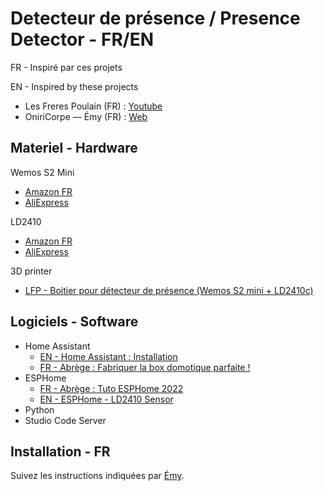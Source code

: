# Detecteur de présence / Presence Detector - FR/EN

FR - Inspiré par ces projets

EN - Inspired by these projects

- Les Freres Poulain (FR) : [Youtube](https://www.youtube.com/watch?v=DjN9L8Cagnw&t=465s)
- OniriCorpe — Émy (FR) : [Web](https://oniricorpe.eu/log/tech/2023-11-15_capteurs-millimetriques-esphome/)


## Materiel - Hardware
Wemos S2 Mini
- [Amazon FR](https://www.amazon.fr/DollaTek-ESP32-S2FN4R2-MicroPython-Arduino-compatible/dp/B0BGPD6CV5)
- [AliExpress](https://fr.aliexpress.com/w/wholesale-Wemos-S2-Mini.html)

LD2410
- [Amazon FR](https://www.amazon.fr/s?k=LD2410&__mk_fr_FR=%C3%85M%C3%85%C5%BD%C3%95%C3%91&crid=1T0R34VLZHXQG&sprefix=ld2410%2Caps%2C87&ref=nb_sb_noss_1)
- [AliExpress](https://fr.aliexpress.com/item/1005005087204432.html)

3D printer
- [LFP - Boitier pour détecteur de présence (Wemos S2 mini + LD2410c)](https://www.thingiverse.com/thing:6314326)

## Logiciels - Software
- Home Assistant
  - [EN - Home Assistant : Installation](https://www.home-assistant.io/installation/)
  - [FR - Abrège : Fabriquer la box domotique parfaite !](https://www.youtube.com/watch?v=XyooZe_9hc0)
- ESPHome
  - [FR - Abrège : Tuto ESPHome 2022](https://youtu.be/3GbyYQHQvV8)
  - [EN - ESPHome - LD2410 Sensor](https://esphome.io/components/sensor/ld2410.html)
- Python
- Studio Code Server

## Installation - FR
Suivez les instructions indiquées par [Émy](https://oniricorpe.eu/log/tech/2023-11-15_capteurs-millimetriques-esphome/).
